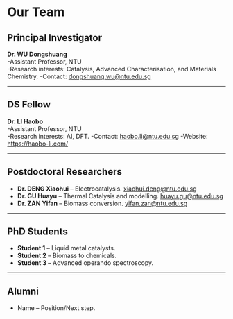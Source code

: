 # Our Team

## Principal Investigator
**Dr. WU Dongshuang**  
-Assistant Professor, NTU  
-Research interests: Catalysis, Advanced Characterisation, and Materials Chemistry.
-Contact: dongshuang.wu@ntu.edu.sg

---
## DS Fellow
**Dr. LI Haobo**  
-Assistant Professor, NTU  
-Research interests: AI, DFT.
-Contact: haobo.li@ntu.edu.sg
-Website: https://haobo-li.com/

---
## Postdoctoral Researchers
- **Dr. DENG Xiaohui** – Electrocatalysis. xiaohui.deng@ntu.edu.sg
- **Dr. GU Huayu** – Thermal Catalysis and modelling. huayu.gu@ntu.edu.sg
- **Dr. ZAN Yifan** – Biomass conversion. yifan.zan@ntu.edu.sg

---

## PhD Students
- **Student 1** – Liquid metal catalysts.
- **Student 2** – Biomass to chemicals.
- **Student 3** – Advanced operando spectroscopy.

---

## Alumni
- Name – Position/Next step.
